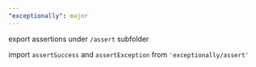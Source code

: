 ```yaml
---
"exceptionally": major
---
```


export assertions under `/assert` subfolder

import `assertSuccess` and `assertException` from `'exceptionally/assert'`
